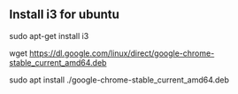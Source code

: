 ## Install i3 for ubuntu

sudo apt-get install i3

wget https://dl.google.com/linux/direct/google-chrome-stable_current_amd64.deb

sudo apt install ./google-chrome-stable_current_amd64.deb
